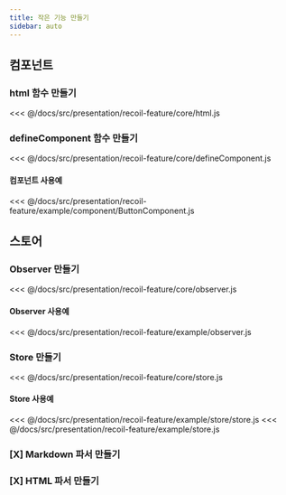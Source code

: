 ```yaml
---
title: 작은 기능 만들기
sidebar: auto
---
```


## 컴포넌트
### html 함수 만들기

<<< @/docs/src/presentation/recoil-feature/core/html.js

### defineComponent 함수 만들기

<<< @/docs/src/presentation/recoil-feature/core/defineComponent.js

#### 컴포넌트 사용예

<<< @/docs/src/presentation/recoil-feature/example/component/ButtonComponent.js

## 스토어
### Observer 만들기
<<< @/docs/src/presentation/recoil-feature/core/observer.js

#### Observer 사용예
<<< @/docs/src/presentation/recoil-feature/example/observer.js

### Store 만들기

<<< @/docs/src/presentation/recoil-feature/core/store.js

#### Store 사용예
<<< @/docs/src/presentation/recoil-feature/example/store/store.js
<<< @/docs/src/presentation/recoil-feature/example/store.js

### [X] Markdown 파서 만들기
### [X] HTML 파서 만들기
